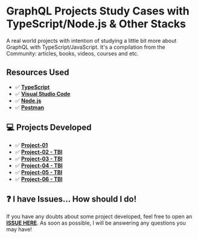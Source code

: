 # GraphQL Projects Study Cases with TypeScript/Node.js & Other Stacks

A real world projects with intention of studying a little bit more about GraphQL with TypeScript/JavaScript. It's a compilation from the Community: articles, books, videos, courses and etc.

## Resources Used

- ✅ **[TypeScript](https://www.typescriptlang.org/download)**
- ✅ **[Visual Studio Code](https://code.visualstudio.com/?WT.mc_id=javascript-14034-gllemos)**
- ✅ **[Node.js](https://nodejs.org/en/)**
- ✅ **[Postman](https://www.getpostman.com/)**

## 💻 Projects Developed

- ✅ **[Project-01](https://github.com/glaucia86/graphql-ts-studies/tree/main/project-01)**
- ✅ **[Project-02 - TBI](./project-02/README.md)**
- ✅ **[Project-03 - TBI](./project-03/README.md)**
- ✅ **[Project-04 - TBI](./project-04/README.md)**
- ✅ **[Project-05 - TBI](./project-05/README.md)**
- ✅ **[Project-06 - TBI](./project-06/README.md)**

## ❓ I have Issues... How should I do!

If you have any doubts about some project developed, feel free to open an **[ISSUE HERE](https://github.com/glaucia86/graphql-ts-studies/issues)**. As soon as possible, I will be answering any questions you may have!
